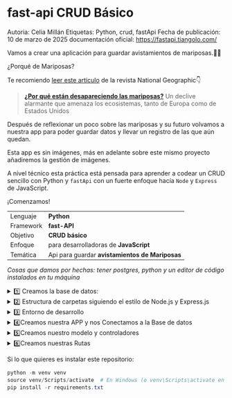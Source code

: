 # fast-api CRUD Básico

Autoria: Celia Millán
Etiquetas: Python, crud, fastApi
Fecha de publicación: 10 de marzo de 2025
documentación oficial: https://fastapi.tiangolo.com/

Vamos a crear una aplicación para guardar avistamientos de mariposas.🦋👀

¿Porqué de Mariposas?

Te recomiendo [leer este artículo](https://www.nationalgeographic.com.es/mundo-animal/por-que-estan-desapareciendo-mariposas_24406) de la revista National Geographic👇

<aside>

> [**¿Por qué están desapareciendo las mariposas?**](https://www.nationalgeographic.com.es/mundo-animal/por-que-estan-desapareciendo-mariposas_24406) Un declive alarmante que amenaza los ecosistemas, tanto de Europa como de Estados Unidos
> 
</aside>

Después de reflexionar un poco sobre las mariposas y su futuro volvamos a nuestra app para poder guardar datos y llevar un registro de las que aún quedan.

Esta app es sin imágenes, más en adelante sobre este mismo proyecto añadiremos la gestión de imágenes.

A nivel técnico esta práctica está pensada para aprender a codear un CRUD sencillo con Python y `fastApi` con un fuerte enfoque hacía `Node` y `Express` de JavaScript.

¡Comenzamos!

| | |
| --- | --- |
| Lenguaje | **Python** |
| Framework | **fast-API** |
| Objetivo | **CRUD básico** |
| Enfoque | para desarrolladoras de **JavaScript** |
| Temática | Api para guardar **avistamientos de Mariposas** |

*Cosas que damos por hechas: tener postgres, python y un editor de código instalados en tu máquina*
<details>
<summary>
1️⃣ Creamos la base de datos:
</summary>

En este ejemplo la base de datos que vamos a utilizar es de **postgres**, pero podría ser con otras ( de ser así ya sabes, pregunta a Geppetto)

![image.png](./files/image.png)

</details>

<details>
<summary> 2️⃣ Estructura de carpetas siguiendo el estilo de Node.js y Express.js</summary>
    
![image.png](./files/image%201.png)
![image.png](./files/image%202.png)
</details>

<details>
<summary>
3️⃣ Entorno de desarrollo
</summary>

1️⃣ Necesitamos crear **un entorno** para guardar todos los paquetes necesarios de Python.

Lo harás creando una carpeta venv, si no todo se te instalara de manera global en tu ordenador.

`venv` es el módulo estándar de Python que permite **crear entornos virtuales**

Se crea todito todo con este comando👇

```bash
python -m venv venv
```

<aside>
👮‍♀️

Si estas haciendo control de versión recuerda crear un `.gitignore` y nombrar `venv/`

</aside>

Para poder activar este entorno escribe el siguiente comando en tu terminal de `Bash`

```bash
source venv/Scripts/activate
```

Si no tienes Bash el comando sería este en tu consola PoweShell👇

```powershell
venv\Scripts\Activate.ps1
```

Sabrás que está activado porqué en tu terminal verás:

![image.png](./files/image%203.png)

Bien, ahora vamos a instalamos todo lo necesario

```python
pip install fastApi uvicorn pydantic sqlalchemy psycopg2-binary SQLAlchemy-Utils dotenv 
```

- **`FastAPI`**: Framework web moderno y rápido para construir APIs con Python y type hints.
- **`Uvicorn`**: Servidor ASGI ligero y eficiente para ejecutar aplicaciones FastAPI y Django.
- **`Pydantic`**: Biblioteca para validación de datos basada en anotaciones de tipo de Python.
- **`SQLAlchemy`**: ORM y toolkit SQL para interactuar con bases de datos en Python.
- **`psycopg2-binary`**: Conector de PostgreSQL para Python que permite ejecutar consultas SQL.
- **`dotenv`**: Carga variables de entorno desde un archivo `.env` en Python.

👮‍♀️🚨**Atención**🚨👮‍♀️

Recuerda no olvides el archivo `.gitignore`.

![image.png](./files/image%204.png)
</details>
<details>
<summary>
4️⃣Creamos nuestra APP y nos Conectamos a la Base de datos
</summary>
Creamos nuestra app básica en el archivo `app.py`

```python
from fastapi import FastAPI

app = FastAPI()

with engine.connect() as connection:
# esta línea es la que veremos después en  nuestra consola para comprobar la conexión
    print("Conexión exitosa a PostgreSQL")
```

### Conexión a Base de datos

Ahora vamos a crear la conexión a nuestra base de datos en el archivo `database_connection.py`

```python
from sqlalchemy import create_engine

# Crear el motor de conexión de SQLAlchemy para PostgreSQL
engine = create_engine("postgresql://username:password@localhost/dbname", echo=True)
```

Para no exponer nuestros datos utilizamos variables de entorno ( lo instalamos antes con dotenv)

archivo `.env`

```markdown
DATABASE_URL= postgresql://username:password@localhost/dbname
```

archivo `config.py`

```python
import os

class Settings:
    DATABASE_URL = os.getenv("DATABASE_URL")

settings = Settings()
```

archivo `database_connection.py`

```python
from sqlalchemy import create_engine
👉from config import settings

# Aquí cambiamos el enlace por nuestra constante
# así nuestros datos quedan protegidos en el .env
engine = create_engine(👉settings.DATABASE_URL, echo=True)
```

Ahora vamos a comprobar si en consola aparece el mensaje para ver que la conexión ha sido exitosa👇

![image.png](./files/image%205.png)

Vale, ahora que ya tenemos nuestra conexión exitosa, vamos hacer unos ajustes en `database_connection.py` marco todo lo nuevo con 👉

estamos haciendo dos cosas , crear la sesión de la base de datos y crear la clase Base sobre la que heredaran todos los Modelos.

```python
from sqlalchemy import create_engine
from config import settings
# iportamos cosas de sqlachemy para poder generar una sesión
# y poder crear la Base sobre la que heredaran los Modelos
👉from sqlalchemy.orm import sessionmaker
👉from sqlalchemy.ext.declarative import declarative_base

#Esto es un extra para el tipado (es prescindible)
👉from typing import Generator

engine = create_engine(settings.DATABASE_URL, echo=True)

# Crear una sesión local de SQLAlchemy
👉 SessionLocal = sessionmaker(autocommit=False, autoflush=False, bind=engine)
# Función que obtiene la sesión de base de datos
👉 def get_db() -> Generator[SessionLocal, None, None]:
    db = SessionLocal()
    try:
        yield db
    finally:
        db.close()
        
        
 
# Base para los modelos de SQLAlchemy
👉 Base = declarative_base()

# Crear las tablas en la base de datos si no existen basandose en los modelos
👉 Base.metadata.create_all(bind=engine)
```
</details>
<details>
<summary>
 5️⃣Creamos nuestro modelo y controladores
</summary>
    
Comencemos a definir nuestros **modelos** `butterflyModel.py`

```python
# Base es una clase base que definimos en nuestro archivo database_connection 
# todos los modelos deben heredar en SQLAlchemy
# Base le dice a SQLAlchemy que esta clase representa una tabla en la base de datos
from database.database_connection import Base

# Aquí importamos clases y funciones de SQLAlchemy para definir
# las columnas de la tabla en la base de datos
from sqlalchemy import Column, Integer, String

class Butterfly(Base):
    __tablename__ = 'butterflies'

    id = Column(Integer, primary_key=True, index=True)
    species = Column(String)
    location = Column(String)
    specimens = Column(Integer)
```

Una vez que ya tenemos nuestro modelo en vamos a definir nuestro **controlador**, es decir, la función que activa la lógica de la consulta a la base de datos y la devuelve en JSON

`butterflyController.py`

```python
from sqlalchemy.orm import Session
from models import butterflyModel 

# Función para obtener todas las mariposas
def get_butterflies(db: Session):
    return db.query(butterflyModel.Butterfly).all()
```

Este es un controlador básico para hacer una query de READ sobre la base de datos a través del método `.all()`, estamos preparando nuestra ruta GET.
<details>
<summary>Bien, estamos viendo cosas nuevas ¿ Qué es eso de Session que pasamos por parámetro?
</summary>



 **Cada petición HTTP necesita su propia sesión de base de datos** para evitar problemas de concurrencia. **La sesión se pasa como parámetro** a los controladores para evitar múltiples conexiones innecesarias. **`query.all()` necesita una sesión activa,** SQLAlchemy no sabe **qué conexión usar** para ejecutar la consulta. **Por eso, la `Session` es obligatoria** en cada función que interactúa con la base de datos.


<aside> 

🗣
**en SQLAlchemy `Session` es como un "túnel" hacia la base de datos. Si no lo pasamos, no podemos hacer consultas.** 

</aside>

Cuando decimos que cada petición necesita su propia sesión, **no significa que estemos creando una nueva conexión de base de datos en cada función**.
    
**Lo que significa es que cada petición debe tener una sesión aislada para evitar interferencias entre peticiones concurrentes.**
    
La clave está en que FastAPI maneja el ciclo de vida de la sesión correctamente, asegurando que:
    
- **Cada petición tenga su propia instancia de sesión** (aislación de transacciones).
- **Se reutilicen conexiones de base de datos** eficientemente, sin crear una nueva conexión en cada función.
- **Se cierre adecuadamente la sesión** al final de la petición.
    
Podríamos inyectarle aquí la sesión para que las rutas queden más limpias
    
`router.py`
    
```python
@router.get("/butterflies", response_model=list[Butterfly])(butterflyController.get_butterflies())
```
    
 `controller.py`
    
```python
    from sqlalchemy.orm import Session
    from models.butterflyModel import Butterfly
    from database import database_connection
    from fastapi import Depends
    
    # Función que consulta en db todas las mariposas: query READ
    # Dependencia de ssesion inyectada aquí dentro.
    def get_butterflies(db: Session = Depends(database_connection.get_db)): 
        return db.query(Butterfly).all()
```
    
Pero esto solo funciona para este controlador, en el resto el inyectado directo de la Session no funciona, ya que hay que enviarle más dependencias y al final si tenemos que hacer una segunda función en el rutado, asique es una pena pero fastApi no nos dejaaa 😞

</details>
</details>
<details>
<summary>
6️⃣Creamos nuestras Rutas
</summary>

```python
from fastapi import APIRouter, Depends
from sqlalchemy.orm import Session
from database import database_connection
from controllers import butterflyController
from schemas.buterflySchema import Butterfly 

router = APIRouter()

# Ruta "/butterflies" GET para obtener todas las mariposas

@router.get("/butterflies", response_model=list[Butterfly])
def get_butterflies(db: Session = Depends(database_connection.get_db)):
    return butterflyController.get_butterflies(db=db)
```

Llegó la hora de la verdad, vamos a comprobar si nuestro code funciona: escribe en tu terminal 

```bash
uvicorn app:app --reload
```

Abre alguna herramienta como `postman` para testear tu endpoints.

Si tu array está vacío es porqué tu tabla no tiene ningún registro, para poder comprobarlo mejor te recomiendo que insertes manualmente mariposas desde tu consola de `SQL shell.`

![image.png](./files/image%206.png)

En el repositorio encontrarás la explicación del resto de métodos del CRUD a través de comentarios.
No olvides que fastApi hace la documentación de forma automática en swagger simplemente tienes que consultar tu enlace local añadiendo `docs#/`:

- http://127.0.0.1:8000/docs#/

Recuerda, si vas a subir tu repo a github no olvides crear un archivo `requirements.txt`

```powershell
pip freeze > requirements.txt
```
</details>

Si lo que quieres es instalar este repositorio:

```powershell
python -m venv venv
source venv/Scripts/activate  # En Windows (o venv\Scripts\activate en CMD)
pip install -r requirements.txt
```

